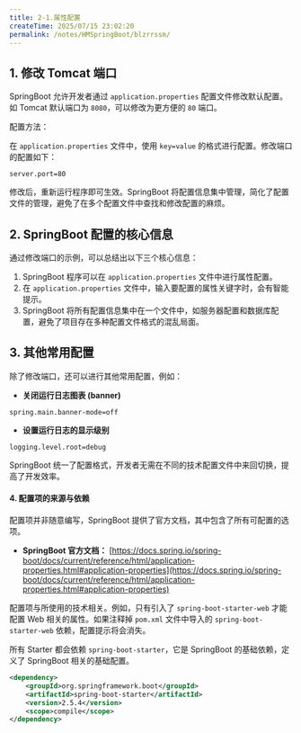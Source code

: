 ```yaml
---
title: 2-1.属性配置
createTime: 2025/07/15 23:02:20
permalink: /notes/HMSpringBoot/blzrrssm/
---
```

## 1. 修改 Tomcat 端口

SpringBoot 允许开发者通过 `application.properties` 配置文件修改默认配置。如 Tomcat 默认端口为 `8080`，可以修改为更方便的 `80` 端口。

配置方法：

在 `application.properties` 文件中，使用 `key=value` 的格式进行配置。修改端口的配置如下：

```properties
server.port=80
```

修改后，重新运行程序即可生效。SpringBoot 将配置信息集中管理，简化了配置文件的管理，避免了在多个配置文件中查找和修改配置的麻烦。

## 2. SpringBoot 配置的核心信息

通过修改端口的示例，可以总结出以下三个核心信息：

1.  SpringBoot 程序可以在 `application.properties` 文件中进行属性配置。
2.  在 `application.properties` 文件中，输入要配置的属性关键字时，会有智能提示。
3.  SpringBoot 将所有配置信息集中在一个文件中，如服务器配置和数据库配置，避免了项目存在多种配置文件格式的混乱局面。

## 3. 其他常用配置

除了修改端口，还可以进行其他常用配置，例如：

*   **关闭运行日志图表 (banner)**

```properties
spring.main.banner-mode=off
```

*   **设置运行日志的显示级别**

```properties
logging.level.root=debug
```

SpringBoot 统一了配置格式，开发者无需在不同的技术配置文件中来回切换，提高了开发效率。

#### 4. 配置项的来源与依赖

配置项并非随意编写，SpringBoot 提供了官方文档，其中包含了所有可配置的选项。

*   **SpringBoot 官方文档：** [https://docs.spring.io/spring-boot/docs/current/reference/html/application-properties.html#application-properties](https://docs.spring.io/spring-boot/docs/current/reference/html/application-properties.html#application-properties)

配置项与所使用的技术相关。例如，只有引入了 `spring-boot-starter-web` 才能配置 Web 相关的属性。如果注释掉 `pom.xml` 文件中导入的 `spring-boot-starter-web` 依赖，配置提示将会消失。

所有 Starter 都会依赖 `spring-boot-starter`，它是 SpringBoot 的基础依赖，定义了 SpringBoot 相关的基础配置。

```xml
<dependency>
    <groupId>org.springframework.boot</groupId>
    <artifactId>spring-boot-starter</artifactId>
    <version>2.5.4</version>
    <scope>compile</scope>
</dependency>
```

